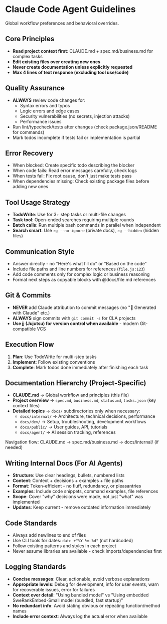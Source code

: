 # Claude Code Agent Guidelines

Global workflow preferences and behavioral overrides.

## Core Principles
- **Read project context first**: CLAUDE.md + spec.md/business.md for complex tasks
- **Edit existing files over creating new ones**
- **Never create documentation unless explicitly requested**
- **Max 4 lines of text response (excluding tool use/code)**

## Quality Assurance
- **ALWAYS** review code changes for:
  - Syntax errors and typos
  - Logic errors and edge cases
  - Security vulnerabilities (no secrets, injection attacks)
  - Performance issues
- Run lint/typecheck/tests after changes (check package.json/README for commands)
- Mark todos incomplete if tests fail or implementation is partial

## Error Recovery
- When blocked: Create specific todo describing the blocker
- When code fails: Read error messages carefully, check logs
- When tests fail: Fix root cause, don't just make tests pass
- When dependencies missing: Check existing package files before adding new ones

## Tool Usage Strategy
- **TodoWrite**: Use for 3+ step tasks or multi-file changes  
- **Task tool**: Open-ended searches requiring multiple rounds
- **Batch calls**: Run multiple bash commands in parallel when independent
- **Search smart**: Use `rg --no-ignore` (private docs), `rg --hidden` (hidden files)

## Communication Style
- Answer directly - no "Here's what I'll do" or "Based on the code"
- Include file paths and line numbers for references (`file.js:123`)
- Add code comments only for complex logic or business reasoning
- Format next steps as copyable blocks with @docs/file.md references

## Git & Commits
- **NEVER** add Claude attribution to commit messages (no "🤖 Generated with Claude" etc.)
- **ALWAYS** sign commits with `git commit -s` for CLA projects
- **Use jj (Jujutsu) for version control when available** - modern Git-compatible VCS

## Execution Flow
1. **Plan**: Use TodoWrite for multi-step tasks
2. **Implement**: Follow existing conventions  
3. **Complete**: Mark todos done immediately after finishing each task

## Documentation Hierarchy (Project-Specific)
- **CLAUDE.md** → Global workflow and principles (this file)
- **Project overview** → `spec.md`, `business.md`, `status.md`, `tasks.json` (key context files)  
- **Detailed topics** → `docs/` subdirectories only when necessary:
  - `docs/internal/` → Architecture, technical decisions, performance
  - `docs/dev/` → Setup, troubleshooting, development workflows  
  - `docs/public/` → User guides, API, tutorials
  - `docs/agent/` → AI session tracking, references

Navigation flow: CLAUDE.md → spec.md/business.md → docs/internal/ (if needed)

## Writing Internal Docs (For AI Agents)
- **Structure**: Use clear headings, bullets, numbered lists
- **Content**: Context + decisions + examples + file paths
- **Format**: Token-efficient - no fluff, redundancy, or pleasantries
- **Examples**: Include code snippets, command examples, file references
- **Scope**: Cover "why" decisions were made, not just "what" was implemented
- **Updates**: Keep current - remove outdated information immediately

## Code Standards
- Always add newlines to end of files
- Use CLI tools for dates: `date +"%Y-%m-%d"` (not hardcoded)
- Follow existing patterns and styles in each project
- Never assume libraries are available - check imports/dependencies first

## Logging Standards
- **Concise messages**: Clear, actionable, avoid verbose explanations
- **Appropriate levels**: Debug for development, info for user events, warn for recoverable issues, error for failures
- **Context over detail**: "Using bundled model" vs "Using embedded SweRankEmbed-Small model (bundled, fast startup)"
- **No redundant info**: Avoid stating obvious or repeating function/method names
- **Include error context**: Always log the actual error when available